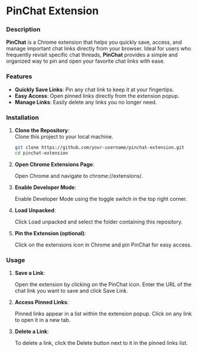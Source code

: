 # PinChat Extension

### Description

**PinChat** is a Chrome extension that helps you quickly save, access, and manage important chat links directly from your browser. Ideal for users who frequently revisit specific chat threads, **PinChat** provides a simple and organized way to pin and open your favorite chat links with ease.


### Features

- **Quickly Save Links**: Pin any chat link to keep it at your fingertips.
- **Easy Access**: Open pinned links directly from the extension popup.
- **Manage Links**: Easily delete any links you no longer need.


### Installation

1. **Clone the Repository**:  
   Clone this project to your local machine.
   ```bash
   git clone https://github.com/your-username/pinchat-extension.git
   cd pinchat-extension
2. **Open Chrome Extensions Page**:

    Open Chrome and navigate to chrome://extensions/.

3. **Enable Developer Mode**:

    Enable Developer Mode using the toggle switch in the top right corner.
   
5. **Load Unpacked**:

    Click Load unpacked and select the folder containing this repository.

4. **Pin the Extension (optional)**:

    Click on the extensions icon in Chrome and pin PinChat for easy access.


### Usage
1. **Save a Link**:  

    Open the extension by clicking on the PinChat icon.
    Enter the URL of the chat link you want to save and click Save Link.

2. **Access Pinned Links**:  

    Pinned links appear in a list within the extension popup.
    Click on any link to open it in a new tab.

3. **Delete a Link**:  

    To delete a link, click the Delete button next to it in the pinned links list.

